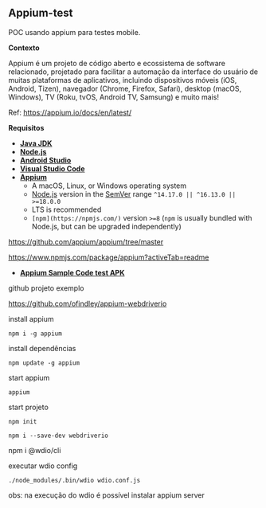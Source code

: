 ## Appium-test

POC usando appium para testes mobile.

**Contexto**

Appium é um projeto de código aberto e ecossistema de software relacionado, projetado para facilitar a automação da interface do usuário de muitas plataformas de aplicativos, incluindo dispositivos móveis (iOS, Android, Tizen), navegador (Chrome, Firefox, Safari), desktop (macOS, Windows), TV (Roku, tvOS, Android TV, Samsung) e muito mais!

Ref: https://appium.io/docs/en/latest/

**Requisitos**

- **[Java JDK](https://www.oracle.com/java/technologies/javase-downloads.html)**
- **[Node.js](https://nodejs.org/en/)**
- **[Android Studio](https://developer.android.com/studio/install)**
- **[Visual Studio Code](https://code.visualstudio.com/)**
- **[Appium](http://appium.io/)**
    - A macOS, Linux, or Windows operating system
    - [Node.js](https://nodejs.org/) version in the [SemVer](https://semver.org/) range `^14.17.0 || ^16.13.0 || >=18.0.0`
    - LTS is recommended
    - `[npm](https://npmjs.com/)` version `>=8` (`npm` is usually bundled with Node.js, but can be upgraded independently)

https://github.com/appium/appium/tree/master

https://www.npmjs.com/package/appium?activeTab=readme

- **[Appium Sample Code test APK](https://github.com/appium/appium/tree/master/sample-code/apps)**

github projeto exemplo

https://github.com/ofindley/appium-webdriverio

install appium

`npm i -g appium`

install dependências

`npm update -g appium`

start appium 

`appium`

start projeto

`npm init`

`npm i --save-dev webdriverio` 

npm i @wdio/cli

executar wdio config

`./node_modules/.bin/wdio wdio.conf.js`

obs: na execução do wdio é possível instalar appium server